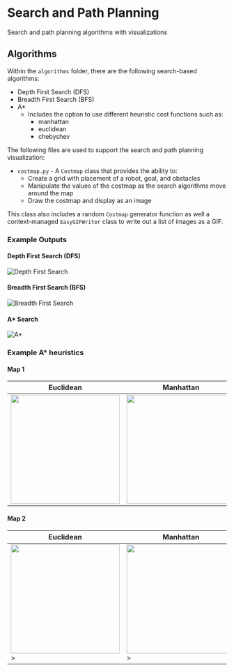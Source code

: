 # Search and Path Planning
Search and path planning algorithms with visualizations

## Algorithms

Within the `algorithms` folder, there are the following search-based algorithms:

- Depth First Search (DFS)
- Breadth First Search (BFS)
- A*
  - Includes the option to use different heuristic cost functions such as:
    - manhattan
    - euclidean
    - chebyshev

The following files are used to support the search and path planning visualization:

- `costmap.py` - A `Costmap` class that provides the ability to:
  - Create a grid with placement of a robot, goal, and obstacles
  - Manipulate the values of the costmap as the search algorithms move around the map
  - Draw the costmap and display as an image

This class also includes a random `Costmap` generator function as well a
context-managed `EasyGIFWriter` class to write out a list of images as a GIF.

### Example Outputs

#### Depth First Search (DFS)
![Depth First Search](gifs/dfs.gif)

#### Breadth First Search (BFS)
![Breadth First Search](gifs/bfs.gif)

#### A* Search
![A*](gifs/astar.gif)

### Example A* heuristics

#### Map 1
| Euclidean | Manhattan | Chebyshev|
|-----------|-----------|----------|
| <img src="https://user-images.githubusercontent.com/7671719/116958441-81806000-ac4f-11eb-83b9-847df624493c.gif" width=250></img> | <img src="https://user-images.githubusercontent.com/7671719/116958443-81806000-ac4f-11eb-85a8-0efbdb282410.gif" width=250></img> | <img src="https://user-images.githubusercontent.com/7671719/116958440-80e7c980-ac4f-11eb-8e5d-f4a83583ad1c.gif" width=250></img> |

#### Map 2
| Euclidean | Manhattan | Chebyshev|
|-----------|-----------|----------|
|  <img src="https://user-images.githubusercontent.com/7671719/116960365-0326bc80-ac55-11eb-9aec-4544c617eccf.gif" width=250>></img> | <img src="https://user-images.githubusercontent.com/7671719/116960368-03bf5300-ac55-11eb-974c-446846c926aa.gif" width=250>></img> | <img src="https://user-images.githubusercontent.com/7671719/116960364-01f58f80-ac55-11eb-8516-f8a59dada599.gif" width=250></img> |
